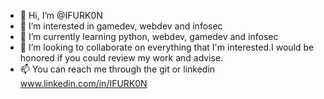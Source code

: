 - 👋 Hi, I’m @IFURK0N
- 👀 I’m interested in gamedev, webdev and infosec
- 🌱 I’m currently learning python, webdev, gamedev and infosec
- 💞️ I’m looking to collaborate on everything that I'm interested.I would be honored if you could review my work and advise.
- 📫 You can reach me through the git or linkedin www.linkedin.com/in/IFURK0N

<!---
IFURK0N/IFURK0N is a ✨ special ✨ repository because its `README.md` (this file) appears on your GitHub profile.
You can click the Preview link to take a look at your changes.
--->
